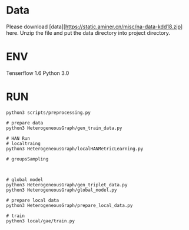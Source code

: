 <!--
 * @Author: your name
 * @Date: 2021-03-17 18:27:25
 * @LastEditTime: 2021-03-28 18:07:38
 * @LastEditors: Please set LastEditors
 * @Description: In User Settings Edit
 * @FilePath: /AttentionBasedNameDisambiguation/README.md
-->


# Data

Please download [data][https://static.aminer.cn/misc/na-data-kdd18.zip] here. Unzip the file and put the data directory into project directory.

# ENV

Tenserflow 1.6
Python 3.0


# RUN
```
python3 scripts/preprocessing.py

# prepare data
python3 HeterogeneousGraph/gen_train_data.py

# HAN Run
# localtraing
python3 HeterogeneousGraph/localHANMetricLearning.py

# groupsSampling



# global model
python3 HeterogeneousGraph/gen_triplet_data.py
python3 HeterogeneousGraph/global_model.py

# prepare local data
python3 HeterogeneousGraph/prepare_local_data.py

# train
python3 local/gae/train.py

```












